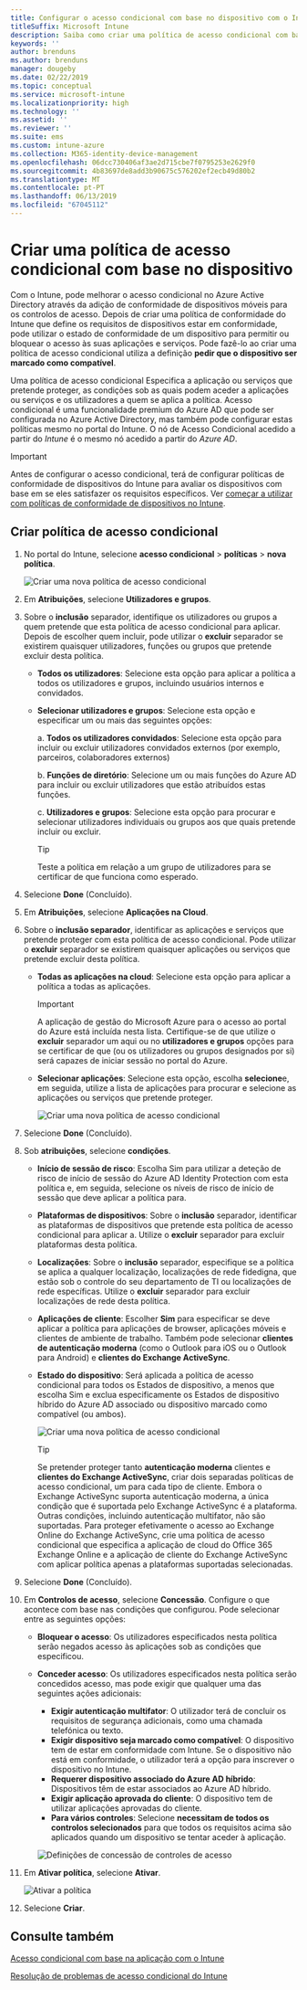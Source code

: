 ```yaml
---
title: Configurar o acesso condicional com base no dispositivo com o Intune
titleSuffix: Microsoft Intune
description: Saiba como criar uma política de acesso condicional com base no dispositivo com base na conformidade de dispositivos do Microsoft Intune e a gestão de aplicações móveis.
keywords: ''
author: brenduns
ms.author: brenduns
manager: dougeby
ms.date: 02/22/2019
ms.topic: conceptual
ms.service: microsoft-intune
ms.localizationpriority: high
ms.technology: ''
ms.assetid: ''
ms.reviewer: ''
ms.suite: ems
ms.custom: intune-azure
ms.collection: M365-identity-device-management
ms.openlocfilehash: 06dcc730406af3ae2d715cbe7f0795253e2629f0
ms.sourcegitcommit: 4b83697de8add3b90675c576202ef2ecb49d80b2
ms.translationtype: MT
ms.contentlocale: pt-PT
ms.lasthandoff: 06/13/2019
ms.locfileid: "67045112"
---
```

# <a name="create-a-device-based-conditional-access-policy"></a>Criar uma política de acesso condicional com base no dispositivo

Com o Intune, pode melhorar o acesso condicional no Azure Active Directory através da adição de conformidade de dispositivos móveis para os controlos de acesso. Depois de criar uma política de conformidade do Intune que define os requisitos de dispositivos estar em conformidade, pode utilizar o estado de conformidade de um dispositivo para permitir ou bloquear o acesso às suas aplicações e serviços. Pode fazê-lo ao criar uma política de acesso condicional utiliza a definição **pedir que o dispositivo ser marcado como compatível**.  

Uma política de acesso condicional Especifica a aplicação ou serviços que pretende proteger, as condições sob as quais podem aceder a aplicações ou serviços e os utilizadores a quem se aplica a política. Acesso condicional é uma funcionalidade premium do Azure AD que pode ser configurada no Azure Active Directory, mas também pode configurar estas políticas mesmo no portal do Intune. O nó de Acesso Condicional acedido a partir do *Intune* é o mesmo nó acedido a partir do *Azure AD*.  

> [!IMPORTANT]
> Antes de configurar o acesso condicional, terá de configurar políticas de conformidade de dispositivos do Intune para avaliar os dispositivos com base em se eles satisfazer os requisitos específicos. Ver [começar a utilizar com políticas de conformidade de dispositivos no Intune](device-compliance-get-started.md).

## <a name="create-conditional-access-policy"></a>Criar política de acesso condicional

1.  No portal do Intune, selecione **acesso condicional** > **políticas** > **nova política**.
   
    ![Criar uma nova política de acesso condicional](media/create-conditional-access-intune/create-ca.png)
 
2.  Em **Atribuições**, selecione **Utilizadores e grupos**. 
3.  Sobre o **inclusão** separador, identifique os utilizadores ou grupos a quem pretende que esta política de acesso condicional para aplicar. Depois de escolher quem incluir, pode utilizar o **excluir** separador se existirem quaisquer utilizadores, funções ou grupos que pretende excluir desta política.  
    - **Todos os utilizadores**: Selecione esta opção para aplicar a política a todos os utilizadores e grupos, incluindo usuários internos e convidados.
  
    - **Selecionar utilizadores e grupos**: Selecione esta opção e especificar um ou mais das seguintes opções:
  
      a. **Todos os utilizadores convidados**: Selecione esta opção para incluir ou excluir utilizadores convidados externos (por exemplo, parceiros, colaboradores externos)
       
      b. **Funções de diretório**: Selecione um ou mais funções do Azure AD para incluir ou excluir utilizadores que estão atribuídos estas funções.
      
      c. **Utilizadores e grupos**: Selecione esta opção para procurar e selecionar utilizadores individuais ou grupos aos que quais pretende incluir ou excluir.
     
       > [!TIP]  
       > Teste a política em relação a um grupo de utilizadores para se certificar de que funciona como esperado.
4.  Selecione **Done** (Concluído).
5.  Em **Atribuições**, selecione **Aplicações na Cloud**. 
6.  Sobre o **inclusão separador**, identificar as aplicações e serviços que pretende proteger com esta política de acesso condicional. Pode utilizar o **excluir** separador se existirem quaisquer aplicações ou serviços que pretende excluir desta política.
    - **Todas as aplicações na cloud**: Selecione esta opção para aplicar a política a todas as aplicações.
      > [!IMPORTANT]  
      > A aplicação de gestão do Microsoft Azure para o acesso ao portal do Azure está incluída nesta lista. Certifique-se de que utilize o **excluir** separador um aqui ou no **utilizadores e grupos** opções para se certificar de que (ou os utilizadores ou grupos designados por si) será capazes de iniciar sessão no portal do Azure. 

    - **Selecionar aplicações**: Selecione esta opção, escolha **selecione**e, em seguida, utilize a lista de aplicações para procurar e selecione as aplicações ou serviços que pretende proteger.
    
      ![Criar uma nova política de acesso condicional](media/create-conditional-access-intune/create-ca-select-apps.png)

7.  Selecione **Done** (Concluído).
8.  Sob **atribuições**, selecione **condições**.
    - **Início de sessão de risco**: Escolha Sim para utilizar a deteção de risco de início de sessão do Azure AD Identity Protection com esta política e, em seguida, selecione os níveis de risco de início de sessão que deve aplicar a política para.
    - **Plataformas de dispositivos**: Sobre o **inclusão** separador, identificar as plataformas de dispositivos que pretende esta política de acesso condicional para aplicar a. Utilize o **excluir** separador para excluir plataformas desta política.
    - **Localizações**: Sobre o **inclusão** separador, especifique se a política se aplica a qualquer localização, localizações de rede fidedigna, que estão sob o controle do seu departamento de TI ou localizações de rede específicas. Utilize o **excluir** separador para excluir localizações de rede desta política. 
    - **Aplicações de cliente**: Escolher **Sim** para especificar se deve aplicar a política para aplicações de browser, aplicações móveis e clientes de ambiente de trabalho. Também pode selecionar **clientes de autenticação moderna** (como o Outlook para iOS ou o Outlook para Android) e **clientes do Exchange ActiveSync**.
    - **Estado do dispositivo**: Será aplicada a política de acesso condicional para todos os Estados de dispositivo, a menos que escolha Sim e exclua especificamente os Estados de dispositivo híbrido do Azure AD associado ou dispositivo marcado como compatível (ou ambos).
    
      ![Criar uma nova política de acesso condicional](media/create-conditional-access-intune/create-ca-device-platforms.png)

      > [!TIP]  
      > Se pretender proteger tanto **autenticação moderna** clientes e **clientes do Exchange ActiveSync**, criar dois separadas políticas de acesso condicional, um para cada tipo de cliente. Embora o Exchange ActiveSync suporta autenticação moderna, a única condição que é suportada pelo Exchange ActiveSync é a plataforma. Outras condições, incluindo autenticação multifator, não são suportadas. Para proteger efetivamente o acesso ao Exchange Online do Exchange ActiveSync, crie uma política de acesso condicional que especifica a aplicação de cloud do Office 365 Exchange Online e a aplicação de cliente do Exchange ActiveSync com aplicar política apenas a plataformas suportadas selecionadas.

9.  Selecione **Done** (Concluído).
10. Em **Controlos de acesso**, selecione **Concessão**. Configure o que acontece com base nas condições que configurou.  Pode selecionar entre as seguintes opções:
    - **Bloquear o acesso**: Os utilizadores especificados nesta política serão negados acesso às aplicações sob as condições que especificou.
    - **Conceder acesso**: Os utilizadores especificados nesta política serão concedidos acesso, mas pode exigir que qualquer uma das seguintes ações adicionais:
      - **Exigir autenticação multifator**: O utilizador terá de concluir os requisitos de segurança adicionais, como uma chamada telefónica ou texto.
      - **Exigir dispositivo seja marcado como compatível**: O dispositivo tem de estar em conformidade com Intune. Se o dispositivo não está em conformidade, o utilizador terá a opção para inscrever o dispositivo no Intune. 
      - **Requerer dispositivo associado do Azure AD híbrido**: Dispositivos têm de estar associados ao Azure AD híbrido.
      - **Exigir aplicação aprovada do cliente**: O dispositivo tem de utilizar aplicações aprovadas do cliente. 
      - **Para vários controles**: Selecione **necessitam de todos os controlos selecionados** para que todos os requisitos acima são aplicados quando um dispositivo se tentar aceder à aplicação.
    
      ![Definições de concessão de controles de acesso](media/create-conditional-access-intune/create-ca-grant-access-settings.png)
 
11. Em **Ativar política**, selecione **Ativar**.
     
     ![Ativar a política](media/create-conditional-access-intune/enable-policy.png)

12. Selecione **Criar**.

## <a name="see-also"></a>Consulte também
[Acesso condicional com base na aplicação com o Intune](app-based-conditional-access-intune.md)

[Resolução de problemas de acesso condicional do Intune](https://support.microsoft.com/help/4456106)

